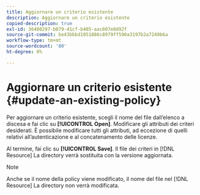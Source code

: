 ```yaml
---
title: Aggiornare un criterio esistente
description: Aggiornare un criterio esistente
copied-description: true
exl-id: 36480297-b079-41cf-b405-aac807e0d92f
source-git-commit: be43bbbd1051886c8979ff590a3197b2a7249b6a
workflow-type: tm+mt
source-wordcount: '80'
ht-degree: 0%

---
```


# Aggiornare un criterio esistente {#update-an-existing-policy}

Per aggiornare un criterio esistente, scegli il nome del file dall’elenco a discesa e fai clic su **[!UICONTROL Open]**. Modificare gli attributi dei criteri desiderati. È possibile modificare tutti gli attributi, ad eccezione di quelli relativi all’autenticazione e al concatenamento delle licenze.

Al termine, fai clic su **[!UICONTROL Save]**. Il file dei criteri in [!DNL Resource] La directory verrà sostituita con la versione aggiornata.

>[!NOTE]
>
>Anche se il nome della policy viene modificato, il nome del file nel [!DNL Resource] La directory non verrà modificata.
